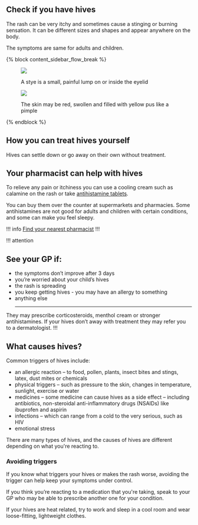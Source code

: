 ## Check if you have hives

The rash can be very itchy and sometimes cause a stinging or burning sensation. 
It can be different sizes and shapes and appear anywhere on the body. 

The symptoms are same for adults and children. 

{% block content_sidebar_flow_break %}
<article>
  <figure class="card card--image">
    <img src="/images/hives/hives_01.png"/>
    <figcaption class="card__caption card__caption--image"><p>A stye is a small, painful lump on or inside the eyelid</p></figcaption>
  </figure>
  <figure class="card card--image">
    <img src="/images/hives/hives_02.png"/>
    <figcaption class="card__caption card__caption--image"><p>The skin may be red, swollen and filled with yellow pus like a pimple</p></figcaption>
  </figure>
</article>
{% endblock %}

## How you can treat hives yourself

Hives can settle down or go away on their own without treatment. 

## Your pharmacist can help with hives  

To relieve any pain or itchiness you can use a cooling cream such as calamine on the rash or take [antihistamine tablets](http://www.nhs.uk/Conditions/Antihistamines/Pages/Introduction.aspx).

You can buy them over the counter at supermarkets and pharmacies. Some antihistamines are not good for adults and children with certain conditions, and some can make you feel sleepy.

!!! info
[Find your nearest pharmacist](https://beta.nhs.uk/finders/find-help)
!!!

!!! attention
  ## See your GP if:
- the symptoms don’t improve after 3 days
- you’re worried about your child’s hives 
- the rash is spreading 
- you keep getting hives - you may have an allergy to something 
- anything else 
  <hr>
They may prescribe corticosteroids, menthol cream or stronger antihistamines. If your hives don’t away with treatment they may refer you to a dermatologist.
!!!

## What causes hives?
Common triggers of hives include:

- an allergic reaction – to food, pollen, plants,  insect bites and stings, latex, dust mites or chemicals
- physical triggers – such as pressure to the skin, changes in temperature, sunlight, exercise or water
- medicines – some medicine can cause hives as a side effect – including antibiotics, non-steroidal anti-inflammatory drugs (NSAIDs) like ibuprofen and aspirin
- infections – which can range from a cold to the very serious, such as HIV 
- emotional stress 

There are many types of hives, and the causes of hives are different depending on what you're reacting to.

### Avoiding triggers 

If you know what triggers your hives or makes the rash worse, avoiding the trigger can help keep your symptoms under control.

If you think you’re reacting to a medication that you're taking, speak to your GP who may be able to prescribe another one for your condition. 

If your hives are heat related, try to work and sleep in a cool room and wear loose-fitting, lightweight clothes.